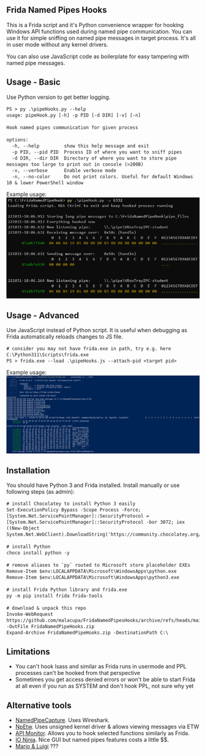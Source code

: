 ## Frida Named Pipes Hooks
This is a Frida script and it's Python convenience wrapper for hooking Windows API functions used during named pipe communication. You can use it for simple sniffing on named pipe messages in target process. It's all in user mode without any kernel drivers.

You can also use JavaScript code as boilerplate for easy tampering with named pipe messages.

## Usage - Basic
Use Python version to get better logging.

```
PS > py .\pipeHooks.py --help
usage: pipeHook.py [-h] -p PID [-d DIR] [-v] [-n]

Hook named pipes communication for given process

options:
  -h, --help         show this help message and exit
  -p PID, --pid PID  Process ID of where you want to sniff pipes
  -d DIR, --dir DIR  Directory of where you want to store pipe messages too large to print out in console (>200B)
  -v, --verbose      Enable verbose mode
  -n, --no-color     Do not print colors. Useful for default Windows 10 & lower PowerShell window
```

Example usage:
![Example basic usage in Python](https://raw.githubusercontent.com/malacupa/FridaNamedPipesHooks/main/img/example-py.png)

## Usage - Advanced
Use JavaScript instead of Python script. It is useful when debugging as Frida automatically reloads changes to JS file.

```
# consider you may not have frida.exe in path, try e.g. here C:\Python311\Scripts\frida.exe
PS > frida.exe --load .\pipeHooks.js --attach-pid <target pid>
```

Example usage:
![Example basic usage in JS](https://raw.githubusercontent.com/malacupa/FridaNamedPipesHooks/main/img/example-js.png)

## Installation
You should have Python 3 and Frida installed. Install manually or use following steps (as admin):

```
# install Chocolatey to install Python 3 easily
Set-ExecutionPolicy Bypass -Scope Process -Force; [System.Net.ServicePointManager]::SecurityProtocol = [System.Net.ServicePointManager]::SecurityProtocol -bor 3072; iex ((New-Object System.Net.WebClient).DownloadString('https://community.chocolatey.org/install.ps1'))

# install Python
choco install python -y

# remove aliases to `py` routed to Microsoft store placeholder EXEs 
Remove-Item $env:LOCALAPPDATA\Microsoft\WindowsApps\python.exe
Remove-Item $env:LOCALAPPDATA\Microsoft\WindowsApps\python3.exe

# install Frida Python library and frida.exe
py -m pip install frida frida-tools

# download & unpack this repo
Invoke-WebRequest https://github.com/malacupa/FridaNamedPipesHooks/archive/refs/heads/main.zip -OutFile FridaNamedPipeHooks.zip
Expand-Archive FridaNamedPipeHooks.zip -DestinationPath C:\
```

## Limitations

  * You can't hook lsass and similar as Frida runs in usermode and PPL processes can't be hooked from that perspective
  * Sometimes you get access denied errors or won't be able to start Frida at all even if you run as SYSTEM and don't hook PPL, not sure why yet

## Alternative tools

  * [NamedPipeCapture](https://github.com/Vatyx/NamedPipeCapture). Uses Wireshark.
  * [NpEtw](https://github.com/kobykahane/NpEtw). Uses unsigned kernel driver & allows viewing messages via ETW
  * [API Monitor](http://www.rohitab.com/apimonitor). Allows you to hook selected functions similarly as Frida.
  * [IO Ninja](https://ioninja.com/plugins/pipe-monitor.html). Nice GUI but named pipes features costs a little $$.
  * [Mario & Luigi](https://github.com/OmerYa/Named-Pipe-Sniffer) ???
